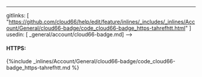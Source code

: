 ---
gitlinks: [ "https://github.com/cloud66/help/edit/feature/inlines/_includes/_inlines/Account/General/cloud66-badge/code_cloud66-badge_https-tahrefhtt.html" ]
 usedin: [ _general/account/cloud66-badge.md] -->

#### HTTPS:



{%include _inlines/Account/General/cloud66-badge/code_cloud66-badge_https-tahrefhtt.md %}



